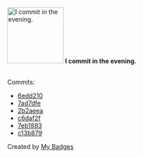 <img src="https://my-badges.github.io/my-badges/evening-commits.png" alt="I commit in the evening." title="I commit in the evening." width="128">
<strong>I commit in the evening.</strong>
<br><br>

Commits:

- <a href="https://github.com/ksysoev/help-my-pet/commit/6edd210a63de5b09595d91b997c80a7f9a08140a">6edd210</a>
- <a href="https://github.com/ksysoev/help-my-pet/commit/7ad7dfe3098517f46872f4119124e7d806318d1e">7ad7dfe</a>
- <a href="https://github.com/ksysoev/help-my-pet/commit/2b2aeea5477a3c161b649172019f172ae04131b8">2b2aeea</a>
- <a href="https://github.com/ksysoev/help-my-pet/commit/c6daf2ffbe4bdc79721ba4256431bf45186fcfa5">c6daf2f</a>
- <a href="https://github.com/ksysoev/help-my-pet/commit/7eb188359dd569e23545b9e3fc0b6183f8eeac41">7eb1883</a>
- <a href="https://github.com/ksysoev/help-my-pet/commit/c13b8797aa8f1f257fa9bbe106d89f09dad02443">c13b879</a>


Created by <a href="https://github.com/my-badges/my-badges">My Badges</a>